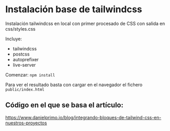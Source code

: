 # Instalación base de tailwindcss

Instalación tailwindcss en local con primer procesado de CSS con salida en css/styles.css

Incluye:
- tailwindcss
- postcss
- autoprefixer
- live-server

Comenzar:
`npm install`

Para ver el resultado basta con cargar en el navegador el fichero `public/index.html`

## Código en el que se basa el artículo:

https://www.danielprimo.io/blog/integrando-bloques-de-tailwind-css-en-nuestros-proyectos
